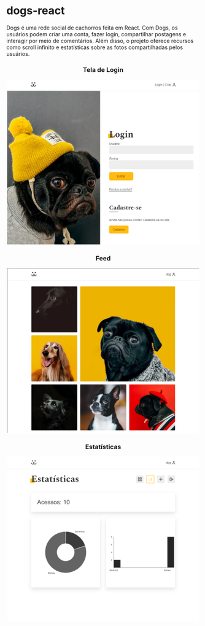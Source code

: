 # dogs-react

Dogs é uma rede social de cachorros feita em React. Com Dogs, os usuários podem criar uma conta, fazer login, compartilhar postagens e interagir por meio de comentários. Além disso, o projeto oferece recursos como scroll infinito e estatísticas sobre as fotos compartilhadas pelos usuários.

<div align="center">
  <h3>Tela de Login</h3>
  <img src="./docs/login.png" alt="Tela de Login" width="500"/>
</div>

<div align="center">
  <h3>Feed</h3>
  <img src="./docs/feed.png" alt="Feed" width="500"/>
</div>

<div align="center">
  <h3>Estatísticas</h3>
  <img src="./docs/stats.png" alt="Estatísticas" width="500"/>
</div>
